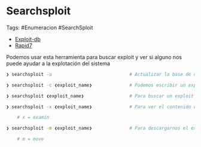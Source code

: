 # Searchsploit

Tags: #Enumeracion #SearchSploit

* [Exploit-db](https://www.exploit-db.com/)
* [Rapid7](https://www.rapid7.com/db/)

Podemos usar esta herramienta para buscar exploit y ver si alguno nos puede ayudar a la explotación del sistema

```bash
❯ searchsploit -u                             # Actualizar la base de datos 

❯ searchsploit -c ❮exploit_name❯              # Podemos escribir un exploit con 'Case Sensitive'

❯ searchsploit ❮exploit_name❯                 # Para buscar un exploit

❯ searchsploit -x ❮exploit_name❯              # Para ver el contenido del exploit 

	# x = examin

❯ searchsploit -m ❮exploit_name❯              # Para descargarnos el exploit .py/.txt 

	# m = move
```
